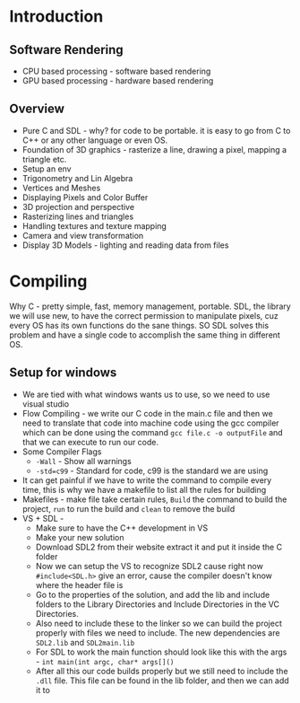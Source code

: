 # Introduction

## Software Rendering
 - CPU based processing - software based rendering
 - GPU based processing - hardware based rendering
## Overview
- Pure C and SDL - why? for code to be portable. it is easy to go from C  to C++ or any other language or even OS.
- Foundation of 3D graphics - rasterize a line, drawing a pixel, mapping a triangle etc.
- Setup an env 
- Trigonometry and Lin Algebra
- Vertices and Meshes
- Displaying Pixels and Color Buffer
- 3D projection and perspective
- Rasterizing lines and triangles
- Handling textures and texture mapping
- Camera and view transformation
- Display 3D Models - lighting and reading data from files

# Compiling
Why C - pretty simple, fast, memory management, portable. SDL, the library we will use new, to have the correct permission to manipulate pixels, cuz every OS has its own functions do the sane things. SO SDL solves this problem and have a single code to accomplish the same thing in different OS.

## Setup for windows
 - We are tied with what windows wants us to use, so we need to use visual studio
 - Flow Compiling - we write our C code in the main.c file and then we need to translate that code into machine code using the gcc compiler which can be done using the command ```gcc file.c -o outputFile``` and that we can execute to run our code.
 - Some Compiler Flags
	 - ```-Wall``` - Show all warnings
	 - `-std=c99` - Standard for code, c99 is the standard we are using
 - It can get painful if we have to write the command to compile every time, this is why we have a makefile to list all the rules for building
 - Makefiles - make file take certain rules, `Build` the command to build the project, `run` to run the build and `clean` to remove the build
 - VS + SDL - 
	 - Make sure to have the C++ development in VS
	 - Make your new solution
	 - Download SDL2 from their website extract it and put it inside the C folder
	 - Now we can setup the VS to recognize SDL2 cause right now `#include<SDL.h>` give an error, cause the compiler doesn't know where the header file is
	 - Go to the properties of the solution, and add the lib and include folders to the Library Directories and Include Directories in the VC Directories.
	 - Also need to include these to the linker so we can build the project properly with files we need to include. The new dependencies are `SDL2.lib` and `SDL2main.lib`
	 - For SDL to work the main function should look like this with the args - `int main(int argc, char* args[]()` 
	 - After all this our code builds properly but we still need to include the `.dll` file. This file can be found in the lib folder, and then we can add it to 
